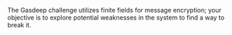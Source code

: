 The Gasdeep challenge utilizes finite fields for message encryption; your objective is to explore potential weaknesses in the system to find a way to break it.
